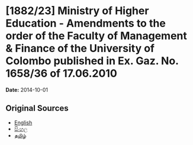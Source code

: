 # [1882/23] Ministry of Higher Education - Amendments to the order of the Faculty of Management & Finance of the University of Colombo published in Ex. Gaz. No. 1658/36 of 17.06.2010

**Date:** 2014-10-01

## Original Sources

- [English](https://documents.gov.lk/view/extra-gazettes/2014/10/1882-23_E.pdf)
- [සිංහල](https://documents.gov.lk/view/extra-gazettes/2014/10/1882-23_S.pdf)
- [தமிழ்](https://documents.gov.lk/view/extra-gazettes/2014/10/1882-23_T.pdf)
